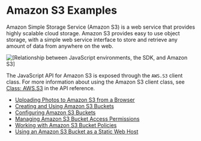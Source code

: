 # Amazon S3 Examples<a name="s3-examples"></a>

Amazon Simple Storage Service \(Amazon S3\) is a web service that provides highly scalable cloud storage\. Amazon S3 provides easy to use object storage, with a simple web service interface to store and retrieve any amount of data from anywhere on the web\.

![\[Relationship between JavaScript environments, the SDK, and Amazon S3\]](http://docs.aws.amazon.com/sdk-for-javascript/v2/developer-guide/images/code-samples-s3.png)

The JavaScript API for Amazon S3 is exposed through the `AWS.S3` client class\. For more information about using the Amazon S3 client class, see [Class: AWS\.S3](http://docs.aws.amazon.com/AWSJavaScriptSDK/latest/AWS/S3.html) in the API reference\.


+ [Uploading Photos to Amazon S3 from a Browser](s3-example-photo-album.md)
+ [Creating and Using Amazon S3 Buckets](s3-example-creating-buckets.md)
+ [Configuring Amazon S3 Buckets](s3-example-configuring-buckets.md)
+ [Managing Amazon S3 Bucket Access Permissions](s3-example-access-permissions.md)
+ [Working with Amazon S3 Bucket Policies](s3-example-bucket-policies.md)
+ [Using an Amazon S3 Bucket as a Static Web Host](s3-example-static-web-host.md)